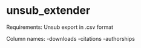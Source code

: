 # unsub_extender

Requirements:
Unsub export in .csv format

Column names:
-downloads
-citations
-authorships
